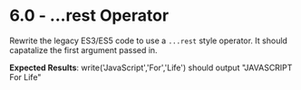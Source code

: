 # 6.0 - ...rest Operator

Rewrite the legacy ES3/ES5 code to use a `...rest` style operator. It should capatalize the first argument passed in. 

**Expected Results**:
write('JavaScript','For','Life') should output "JAVASCRIPT For Life"


